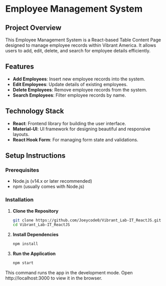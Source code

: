 # Employee Management System

## Project Overview
This Employee Management System is a React-based Table Content Page designed to manage employee records within Vibrant America. It allows users to add, edit, delete, and search for employee details efficiently.

## Features
- **Add Employees**: Insert new employee records into the system.
- **Edit Employees**: Update details of existing employees.
- **Delete Employees**: Remove employee records from the system.
- **Search Employees**: Filter employee records by name.

## Technology Stack
- **React**: Frontend library for building the user interface.
- **Material-UI**: UI framework for designing beautiful and responsive layouts.
- **React Hook Form**: For managing form state and validations.

## Setup Instructions

### Prerequisites
- Node.js (v14.x or later recommended)
- npm (usually comes with Node.js)

### Installation
1. **Clone the Repository**
   ```bash
   git clone https://github.com/Joeycode0/Vibrant_Lab-IT_ReactJS.git
   cd Vibrant_Lab-IT_ReactJS
2. **Install Dependencies**
   ```bash
   npm install
3. **Run the Application**
   ```bash
   npm start
This command runs the app in the development mode.
Open http://localhost:3000 to view it in the browser.
